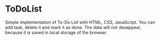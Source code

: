 # ToDoList
Simple implementation of To-Do List with HTML, CSS, JavaScript.
You can add task, delete it and mark it as done. The data will not desappear, because it is saved in local storage of the browser.
